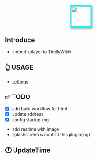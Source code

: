 <div style="text-align: center;">
<img src="https://cdn.jsdelivr.net/gh/oeyoews/img/music-notes.png" style="border-radius: 5px; border: 5px solid cyan; box-shadow: 1px 5px 5px #0000004d;width:64px;" />
</div>

## Introduce

* embed aplayer to TiddlyWiki5

## 👆 USAGE

* [settings](https://twms.vercel.app/#%24%3A%2Fplugins%2Foeyoews%2FTwm%2Fsettings)

## ✅ TODO

* [x] add build workflow for html
* [x] update address
* [x] config startup img
* add readme with image
* splashscreen is conflict this plugin(ing)

## 🕐 UpdateTime
